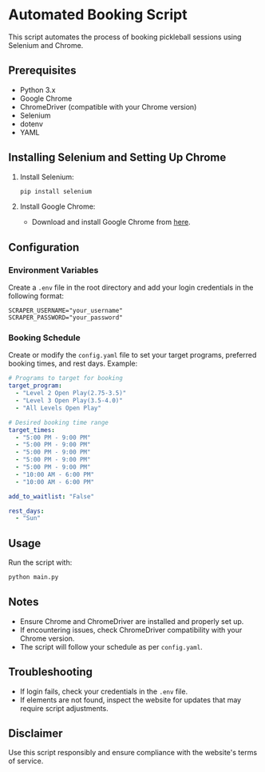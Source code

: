 # Automated Booking Script

This script automates the process of booking pickleball sessions using Selenium and Chrome.

## Prerequisites
- Python 3.x
- Google Chrome
- ChromeDriver (compatible with your Chrome version)
- Selenium
- dotenv
- YAML


## Installing Selenium and Setting Up Chrome
1. Install Selenium:
   ```sh
   pip install selenium
   ```

2. Install Google Chrome:
   - Download and install Google Chrome from [here](https://www.google.com/chrome/).


## Configuration

### Environment Variables
Create a `.env` file in the root directory and add your login credentials in the following format:
```
SCRAPER_USERNAME="your_username"
SCRAPER_PASSWORD="your_password"
```

### Booking Schedule
Create or modify the `config.yaml` file to set your target programs, preferred booking times, and rest days. Example:
```yaml
# Programs to target for booking
target_program:
  - "Level 2 Open Play(2.75-3.5)"
  - "Level 3 Open Play(3.5-4.0)"
  - "All Levels Open Play"

# Desired booking time range
target_times:
  - "5:00 PM - 9:00 PM"
  - "5:00 PM - 9:00 PM"
  - "5:00 PM - 9:00 PM"
  - "5:00 PM - 9:00 PM"
  - "5:00 PM - 9:00 PM"
  - "10:00 AM - 6:00 PM"
  - "10:00 AM - 6:00 PM"

add_to_waitlist: "False"

rest_days: 
  - "Sun"
```

## Usage
Run the script with:
```sh
python main.py
```

## Notes
- Ensure Chrome and ChromeDriver are installed and properly set up.
- If encountering issues, check ChromeDriver compatibility with your Chrome version.
- The script will follow your schedule as per `config.yaml`.

## Troubleshooting
- If login fails, check your credentials in the `.env` file.
- If elements are not found, inspect the website for updates that may require script adjustments.

## Disclaimer
Use this script responsibly and ensure compliance with the website's terms of service.

